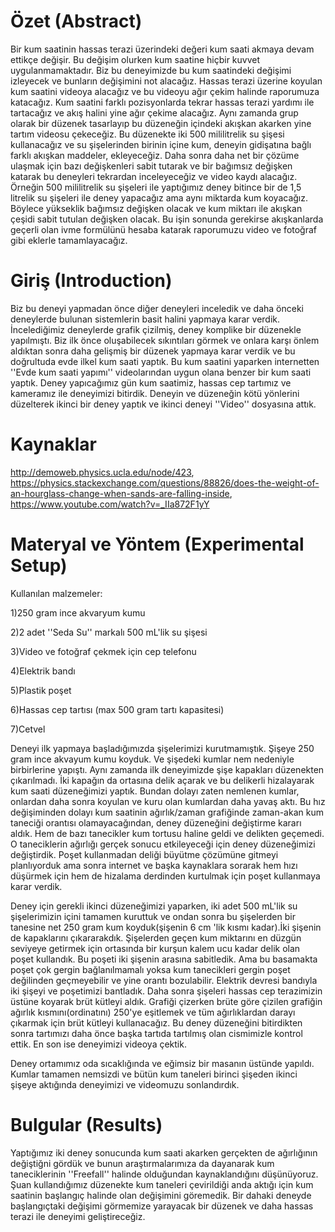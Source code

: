 # Özet (Abstract)
Bir kum saatinin hassas terazi üzerindeki değeri kum saati akmaya devam ettikçe değişir. Bu değişim olurken kum saatine hiçbir kuvvet uygulanmamaktadır. Biz bu deneyimizde bu kum saatindeki değişimi izleyecek ve bunların değişimini not alacağız. Hassas terazi üzerine koyulan kum saatini videoya alacağız ve bu videoyu ağır çekim halinde raporumuza katacağız. Kum saatini farklı pozisyonlarda tekrar hassas terazi yardımı ile tartacağız ve akış halini yine ağır çekime alacağız. Aynı zamanda grup olarak bir düzenek tasarlayıp bu düzeneğin içindeki akışkan akarken yine tartım videosu çekeceğiz. Bu düzenekte iki 500 mililitrelik su şişesi kullanacağız ve su şişelerinden birinin içine kum, deneyin gidişatına bağlı farklı akışkan maddeler, ekleyeceğiz. Daha sonra daha net bir çözüme ulaşmak için bazı değişkenleri sabit tutarak ve bir bağımsız değişken katarak bu deneyleri tekrardan inceleyeceğiz ve video kaydı alacağız. Örneğin 500 mililitrelik su şişeleri ile yaptığımız deney bitince bir de 1,5 litrelik su şişeleri ile deney yapacağız ama aynı miktarda kum koyacağız. Böylece yükseklik bağımsız değişken olacak ve kum miktarı ile akışkan çeşidi sabit tutulan değişken olacak. Bu işin sonunda gerekirse akışkanlarda geçerli olan ivme formülünü hesaba katarak raporumuzu video ve fotoğraf gibi eklerle tamamlayacağız.
# Giriş (Introduction)
Biz bu deneyi yapmadan önce diğer deneyleri inceledik ve daha önceki deneylerde bulunan sistemlerin basit halini yapmaya karar verdik. İncelediğimiz deneylerde grafik çizilmiş, deney komplike bir düzenekle yapılmıştı. Biz ilk önce oluşabilecek sıkıntıları görmek ve onlara karşı önlem aldıktan sonra daha gelişmiş bir düzenek yapmaya karar verdik ve bu doğrultuda evde ilkel kum saati yaptık. Bu kum saatini yaparken internetten ''Evde kum saati yapımı'' videolarından uygun olana benzer bir kum saati yaptık. Deney yapıcağımız gün kum saatimiz, hassas cep tartımız ve kameramız ile deneyimizi bitirdik. Deneyin ve düzeneğin kötü yönlerini düzelterek ikinci bir deney yaptık ve ikinci deneyi ''Video'' dosyasına attık.
# Kaynaklar
 http://demoweb.physics.ucla.edu/node/423,                                                                                   https://physics.stackexchange.com/questions/88826/does-the-weight-of-an-hourglass-change-when-sands-are-falling-inside,                     https://www.youtube.com/watch?v=_IIa872F1yY
# Materyal ve Yöntem (Experimental Setup)
Kullanılan malzemeler:

 1)250 gram ince akvaryum kumu
 
 2)2 adet ''Seda Su'' markalı 500 mL'lik su şişesi
 
 3)Video ve fotoğraf çekmek için cep telefonu
 
 4)Elektrik bandı
 
 5)Plastik poşet
 
 6)Hassas cep tartısı (max 500 gram tartı kapasitesi)
 
 7)Cetvel
 
 
 Deneyi ilk yapmaya başladığımızda şişelerimizi kurutmamıştık. Şişeye 250 gram ince akvayum kumu koyduk. Ve şişedeki kumlar nem nedeniyle birbirlerine yapıştı. Aynı zamanda ilk deneyimizde şişe kapakları düzenekten çıkarılmadı. İki kapağın da ortasına delik açarak ve bu delikerli hizalayarak kum saati düzeneğimizi yaptık. Bundan dolayı zaten nemlenen kumlar, onlardan daha sonra koyulan ve kuru olan kumlardan daha yavaş aktı. Bu hız değişiminden dolayı kum saatinin ağırlık/zaman grafiğinde zaman-akan kum taneciği orantısı olamayacağından, deney düzeneğini değiştirme kararı aldık. Hem de bazı tanecikler kum tortusu haline geldi ve delikten geçemedi. O taneciklerin ağırlığı gerçek sonucu etkileyeceği için deney düzeneğimizi değiştirdik. Poşet kullanmadan deliği büyütme çözümüne gitmeyi planlıyorduk ama sonra internet ve başka kaynaklara sorarak hem hızı düşürmek için hem de hizalama derdinden kurtulmak için poşet kullanmaya karar verdik.
 
 Deney için gerekli ikinci düzeneğimizi yaparken, iki adet 500 mL'lik su şişelerimizin içini tamamen kuruttuk ve ondan sonra bu şişelerden bir tanesine net 250 gram kum koyduk(şişenin 6 cm 'lik kısmı kadar).İki şişenin de kapaklarını çıkararakdık. Şişelerden geçen kum miktarını en düzgün seviyeye getirmek için ortasında bir kurşun kalem ucu kadar delik olan poşet kullandık. Bu poşeti iki şişenin arasına sabitledik. Ama bu basamakta poşet çok gergin bağlanılmamalı yoksa kum tanecikleri gergin poşet değilinden geçmeyebilir ve yine orantı bozulabilir. Elektrik devresi bandıyla iki şişeyi ve poşetimizi bantladık. Daha sonra şişeleri hassas cep terazimizin üstüne koyarak brüt kütleyi aldık. Grafiği çizerken brüte göre çizilen grafiğin ağırlık kısmını(ordinatını) 250'ye eşitlemek ve tüm ağırlıklardan darayı çıkarmak için brüt kütleyi kullanacağız. Bu deney düzeneğini bitirdikten sonra tartımızı daha önce başka tartıda tartılmış olan cismimizle kontrol ettik. En son ise deneyimizi videoya çektik.
 
 Deney ortamımız oda sıcaklığında ve eğimsiz bir masanın üstünde yapıldı. Kumlar tamamen nemsizdi ve bütün kum taneleri birinci şişeden ikinci şişeye aktığında deneyimizi ve videomuzu sonlandırdık.

# Bulgular (Results)
Yaptığımız iki deney sonucunda kum saati akarken gerçekten de ağırlığının değiştiğni gördük ve bunun araştırmalarımıza da dayanarak kum taneciklerinin ''Freefall'' halinde olduğundan kaynaklandığını düşünüyoruz. Şuan kullandığımız düzenekte kum taneleri çevirildiği anda aktığı için kum saatinin başlangıç halinde olan değişimini göremedik. Bir dahaki deneyde başlangıçtaki değişimi görmemize yarayacak bir 
düzenek ve daha hassas terazi ile deneyimi geliştireceğiz.



